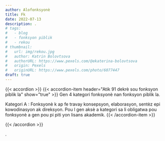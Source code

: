 ```yaml
---
author: Alofonksyonè
title: Fk
date: 2022-07-13
description: .
# tags:
#   - blog
#   - fonksyon piblik
#   - rekou 
# thumbnail:
#   url: img/rekou.jpg
#   author: Katrin Bolovtsova
#   authorURL: https://www.pexels.com/@ekaterina-bolovtsova
#   origin: Pexels
#   originURL: https://www.pexels.com/photo/6077447
draft: true
---
```


{{< accordion >}}
  {{< accordion-item header="Atik 91 dekrè sou fonksyon piblik la" show="true" >}}
  Gen 4 kategori fonksyonè nan fonksyon piblik la.

  Kategori A : Fonksyonè k ap fe travay konsepsyon, elaborasyon, sentèz epi kowodinasyon ak direksyon. Pou l gen aksè a kategori sa li obligatwa pou fonksyonè a gen pou pi piti yon lisans akademik.
  {{< /accordion-item >}}
  <!-- {{< accordion-item header="Accordion Item #3" >}}
    This is the third item's accordion body.
  {{< /accordion-item >}} -->
{{< /accordion >}}

.